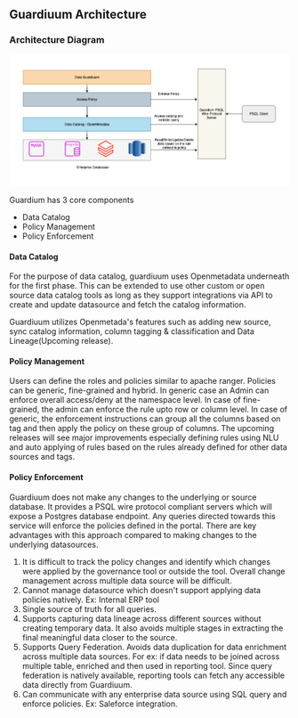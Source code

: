 ## Guardiuum Architecture

### Architecture Diagram
![Architecture Diagram](./images/architecture.png)


Guardium has 3 core components 
 - Data Catalog
 - Policy Management
 - Policy Enforcement

 #### Data Catalog

 For the purpose of data catalog, guardiuum uses Openmetadata underneath for the first phase. This can be extended to use other custom or open source data catalog tools as long as they support integrations via API to create and update datasource and fetch the catalog information.

 Guardiuum utilizes Openmetada's features such as adding new source, sync catalog information, column tagging & classification and Data Lineage(Upcoming release).


 #### Policy Management

 Users can define the roles and policies similar to apache ranger. Policies can be generic, fine-grained and hybrid. In generic case an Admin can enforce overall access/deny at the namespace level. In case of fine-grained, the admin can enforce the rule upto row or column level. In case of generic, the enforcement instructions can group all the columns based on tag and then apply the policy on these group of columns. The upcoming releases will see major improvements especially defining rules using NLU and auto applying of rules based on the rules already defined for other data sources and tags.

 #### Policy Enforcement

 Guardiuum does not make any changes to the underlying or source database. It provides a PSQL wire protocol compliant servers which will expose a Postgres database endpoint. Any queries directed towards this service will enforce the policies defined in the portal. There are key advantages with this approach compared to making changes to the underlying datasources.

 1. It is difficult to track the policy changes and identify which changes were applied by the governance tool or outside the tool. Overall change management across multiple data source will be difficult.
 2. Cannot manage datasource which doesn't support applying data policies natively. Ex: Internal ERP tool
 3. Single source of truth for all queries.
 4. Supports capturing data lineage across different sources without creating temporary data. It also avoids multiple stages in extracting the final meaningful data closer to the source.
 5. Supports Query Federation. Avoids data duplication for data enrichment across multiple data sources. For ex: if data needs to be joined across multiple table, enriched and then used in reporting tool. Since query federation is natively available, reporting tools can fetch any accessible data directly from Guardiuum.
 6. Can communicate with any enterprise data source using SQL query and enforce policies. Ex: Saleforce integration.
